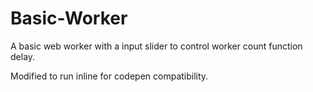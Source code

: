 # Basic-Worker

A basic web worker with a input slider to control worker count function delay.

Modified to run inline for codepen compatibility.

